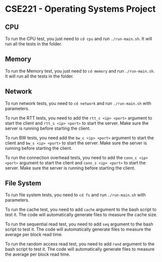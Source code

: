 # CSE221 - Operating Systems Project

## CPU

To run the CPU test, you just need to `cd cpu` and run `./run-main.sh`. It will run all the tests in the folder.

## Memory

To run the Memory test, you just need to `cd memory` and run `./run-main.sh`. It will run all the tests in the folder.

## Network

To run network tests, you need to `cd network` and run `./run-main.sh` with parameters.

To run the RTT tests, you need to add the `rtt_c <ip> <port>` argument to start the client and `rtt_s <ip> <port>` to start the server. Make sure the server is running before starting the client.

To run BW tests, you need add the `bw_c <ip> <port>` argument to start the client and `bw_s <ip> <port>` to start the server. Make sure the server is running before starting the client.

To run the connection overhead tests, you need to add the `conn_c <ip> <port>` argument to start the client and `conn_s <ip> <port>` to start the server. Make sure the server is running before starting the client.

## File System

To run file system tests, you need to `cd fs` and run `./run-main.sh` with parameters.

To run the cache test, you need to add `cache` argument to the bash script to test it. The code will automatically generate files to measure the cache size.

To run the sequential read test, you need to add `seq` argument to the bash script to test it. The code will automatically generate files to measure the average per block read time.

To run the random access read test, you need to add `rand` argument to the bash script to test it. The code will automatically generate files to measure the average per block read time.